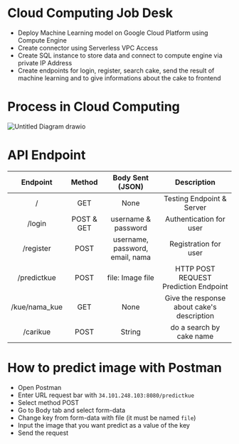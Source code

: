 # Cloud Computing Job Desk

- Deploy Machine Learning model on Google Cloud Platform using Compute Engine
- Create connector using Serverless VPC Access
- Create SQL instance to store data and connect to compute engine via private IP Address
- Create endpoints for login, register, search cake, send the result of machine learning and to give informations about the cake to frontend

# Process in Cloud Computing

![Untitled Diagram drawio](https://user-images.githubusercontent.com/89336327/172532640-8df61d43-145b-4f89-ab3f-294e4e6085f5.png)

# API Endpoint 
|   Endpoint   |   Method   |        Body Sent (JSON)         |                 Description                |
| :----------: | :--------: | :----------------------------:  | :----------------------------------------: |
|     /        |     GET    |             None                |           Testing Endpoint & Server        |
|   /login     | POST & GET |      username & password        |            Authentication for user         |
|  /register   |    POST    | username, password, email, nama |             Registration for user          |
| /predictkue  |    POST    |        file: Image file         |    HTTP POST REQUEST Prediction Endpoint   |
|/kue/nama_kue |     GET    |             None                | Give the response about cake's description |
|   /carikue   |    POST    |            String               |           do a search by cake name         |

# How to predict image with Postman
- Open Postman
- Enter URL request bar with `34.101.248.103:8080/predictkue`
- Select method POST
- Go to Body tab and select form-data
- Change key from form-data with file (it must be named `file`)
- Input the image that you want predict as a value of the key
- Send the request
